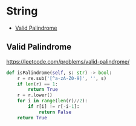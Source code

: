 # String

+ [Valid Palindrome](#valid-palindrome)
<!--  -->
## Valid Palindrome

https://leetcode.com/problems/valid-palindrome/

```python
def isPalindrome(self, s: str) -> bool:
    r = re.sub('[^a-zA-Z0-9]', '', s)
    if len(r) == 1:
        return True
    r = r.lower()
    for i in range(len(r)//2):
        if r[i] != r[-i-1]:
            return False
    return True    
```